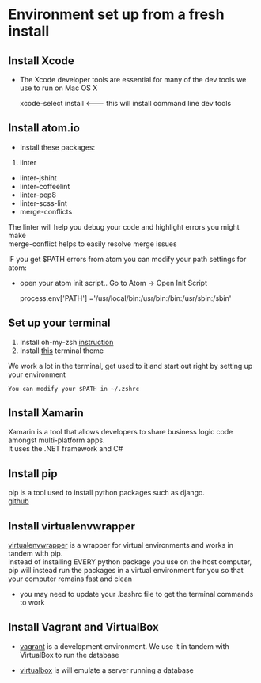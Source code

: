 # Environment set up from a fresh install

## Install Xcode

 * The Xcode developer tools are essential for many of the dev tools we use to run on Mac OS X


    xcode-select install         <--- this will install command line dev tools

## Install atom.io

 * Install these packages:
1. linter
  * linter-jshint
  * linter-coffeelint
  * linter-pep8
  * linter-scss-lint
  * merge-conflicts

The linter will help you debug your code and highlight errors you might make  
merge-conflict helps to easily resolve merge issues

IF you get $PATH errors from atom you can modify your path settings for atom:
 * open your atom init script.. Go to Atom -> Open Init Script


    process.env['PATH'] ='/usr/local/bin:/usr/bin:/bin:/usr/sbin:/sbin'

## Set up your terminal

1. Install oh-my-zsh [instruction](https://github.com/robbyrussell/oh-my-zsh)
2. Install [this](http://color.smyck.org) terminal theme  

We work a lot in the terminal, get used to it and start out right by setting up your environment

    You can modify your $PATH in ~/.zshrc

## Install Xamarin

Xamarin is a tool that allows developers to share business logic code amongst multi-platform apps.  
It uses the .NET framework and C#

## Install pip
pip is a tool used to install python packages such as django.  
[github](https://github.com/pypa/pip)

## Install virtualenvwrapper
[virtualenvwrapper](http://virtualenvwrapper.readthedocs.org/en/latest/install.html) is a wrapper for virtual environments and works in tandem with pip.  
instead of installing EVERY python package you use on the host computer, pip will instead run the packages in a virtual environment for you so that your computer remains fast and clean
 * you may need to update your .bashrc file to get the terminal commands to work

## Install Vagrant and VirtualBox
 * [vagrant](https://www.vagrantup.com) is a development environment. We use it in tandem with VirtualBox to run the database

 * [virtualbox](https://www.virtualbox.org) is will emulate a server running a database
